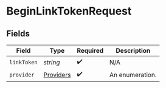 # BeginLinkTokenRequest


## Fields

| Field                                         | Type                                          | Required                                      | Description                                   |
| --------------------------------------------- | --------------------------------------------- | --------------------------------------------- | --------------------------------------------- |
| `linkToken`                                   | *string*                                      | :heavy_check_mark:                            | N/A                                           |
| `provider`                                    | [Providers](../../models/shared/providers.md) | :heavy_check_mark:                            | An enumeration.                               |